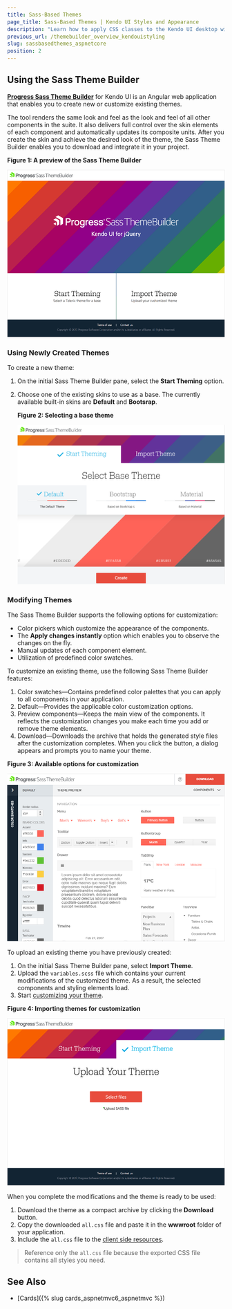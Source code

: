 ```yaml
---
title: Sass-Based Themes
page_title: Sass-Based Themes | Kendo UI Styles and Appearance
description: "Learn how to apply CSS classes to the Kendo UI desktop widgets to change their appearance and further customize their style."
previous_url: /themebuilder_overview_kendouistyling
slug: sassbasedthemes_aspnetcore
position: 2
---
```


## Using the Sass Theme Builder

[**Progress Sass Theme Builder**](https://themebuilder.telerik.com/aspnet-core) for Kendo UI is an Angular web application that enables you to create new or customize existing themes.

The tool renders the same look and feel as the look and feel of all other components in the suite. It also delivers full control over the skin elements of each component and automatically updates its composite units. After you create the skin and achieve the desired look of the theme, the Sass Theme Builder enables you to download and integrate it in your project.

**Figure 1: A preview of the Sass Theme Builder**

![Theme Builder Overview](images/theme-builder-overview.png)

### Using Newly Created Themes

To create a new theme:

1. On the initial Sass Theme Builder pane, select the **Start Theming** option.
1. Choose one of the existing skins to use as a base. The currently available built-in skins are **Default** and **Bootsrap**.

    **Figure 2: Selecting a base theme**

    ![Theme Builder Create and Download 1](images/theme-builder-create-and-download-1.png)

### Modifying Themes

The Sass Theme Builder supports the following options for customization:

* Color pickers which customize the appearance of the components.
* The **Apply changes instantly** option which enables you to observe the changes on the fly.
* Manual updates of each component element.
* Utilization of predefined color swatches.

To customize an existing theme, use the following Sass Theme Builder features:

1. Color swatches&mdash;Contains predefined color palettes that you can apply to all components in your application.
1. Default&mdash;Provides the applicable color customization options.
1. Preview components&mdash;Keeps the main view of the components. It reflects the customization changes you make each time you add or remove theme elements.
1. Download&mdash;Downloads the archive that holds the generated style files after the customization completes. When you click the button, a dialog appears and prompts you to name your theme.

**Figure 3: Available options for customization**

![Theme Builder Create and Download 3](images/theme-builder-create-and-download-3.png)

To upload an existing theme you have previously created:

1. On the initial Sass Theme Builder pane, select **Import Theme**.
1. Upload the `variables.scss` file which contains your current modifications of the customized theme. As a result, the selected components and styling elements load.
1. Start [customizing your theme](#customizing-existing-themes).

**Figure 4: Importing themes for customization**

![Themebuilder import existing theme](images/theme-builder-import-existing-theme.png)

When you complete the modifications and the theme is ready to be used:

1. Download the theme as a compact archive by clicking the **Download** button.
1. Copy the downloaded `all.css` file and paste it in the **wwwroot** folder of your application.
1. Include the `all.css` file to the [client side resources](https://docs.telerik.com/aspnet-core/getting-started/installation/getting-started-copy-client-resources).

> Reference only the `all.css` file because the exported CSS file contains all styles you need.

## See Also

* [Cards]({% slug cards_aspnetmvc6_aspnetmvc %})
